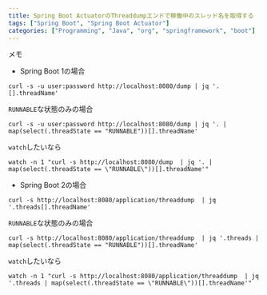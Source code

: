 ```yaml
---
title: Spring Boot ActuatorのThreaddumpエンドで稼働中のスレッド名を取得する
tags: ["Spring Boot", "Spring Boot Actuator"]
categories: ["Programming", "Java", "org", "springframework", "boot"]
---
```


メモ

* Spring Boot 1の場合

```
curl -s -u user:password http://localhost:8080/dump | jq '.[].threadName'
```

`RUNNABLE`な状態のみの場合

```
curl -s -u user:password http://localhost:8080/dump | jq '. | map(select(.threadState == "RUNNABLE"))[].threadName'
```

`watch`したいなら

```
watch -n 1 "curl -s http://localhost:8080/dump  | jq '. | map(select(.threadState == \"RUNNABLE\"))[].threadName'"
```


* Spring Boot 2の場合

```
curl -s http://localhost:8080/application/threaddump  | jq '.threads[].threadName'
```

`RUNNABLE`な状態のみの場合

```
curl -s http://localhost:8080/application/threaddump  | jq '.threads | map(select(.threadState == "RUNNABLE"))[].threadName'
```

`watch`したいなら

```
watch -n 1 "curl -s http://localhost:8080/application/threaddump  | jq '.threads | map(select(.threadState == \"RUNNABLE\"))[].threadName'"
```
